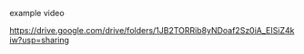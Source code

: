 example video

https://drive.google.com/drive/folders/1JB2TORRib8yNDoaf2Sz0iA_EISiZ4kiw?usp=sharing
